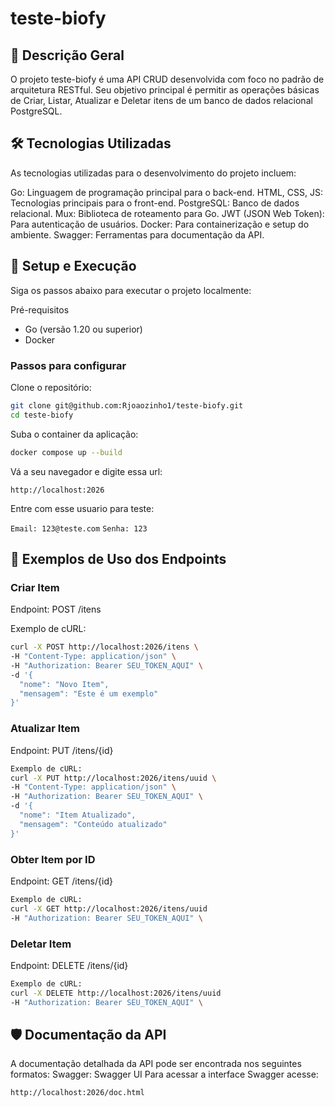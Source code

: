 # teste-biofy

## 📝 Descrição Geral
O projeto teste-biofy é uma API CRUD desenvolvida com foco no padrão de arquitetura RESTful. Seu objetivo principal é permitir as operações básicas de Criar, Listar, Atualizar e Deletar itens de um banco de dados relacional PostgreSQL.

## 🛠 Tecnologias Utilizadas
As tecnologias utilizadas para o desenvolvimento do projeto incluem:

Go: Linguagem de programação principal para o back-end.
HTML, CSS, JS: Tecnologias principais para o front-end.
PostgreSQL: Banco de dados relacional.
Mux: Biblioteca de roteamento para Go.
JWT (JSON Web Token): Para autenticação de usuários.
Docker: Para containerização e setup do ambiente.
Swagger: Ferramentas para documentação da API.

## 🚀 Setup e Execução
Siga os passos abaixo para executar o projeto localmente:

Pré-requisitos
- Go (versão 1.20 ou superior)
- Docker

### Passos para configurar

Clone o repositório:
```sh
git clone git@github.com:Rjoaozinho1/teste-biofy.git
cd teste-biofy
```

Suba o container da aplicação:
```sh
docker compose up --build
```

Vá a seu navegador e digite essa url:

`http://localhost:2026`

Entre com esse usuario para teste:

`Email: 123@teste.com`
`Senha: 123`

## 📌 Exemplos de Uso dos Endpoints

### Criar Item
Endpoint: POST /itens

Exemplo de cURL:
```sh
curl -X POST http://localhost:2026/itens \
-H "Content-Type: application/json" \
-H "Authorization: Bearer SEU_TOKEN_AQUI" \
-d '{
  "nome": "Novo Item",
  "mensagem": "Este é um exemplo"
}'
```
### Atualizar Item
Endpoint: PUT /itens/{id}
```sh
Exemplo de cURL:
curl -X PUT http://localhost:2026/itens/uuid \
-H "Content-Type: application/json" \
-H "Authorization: Bearer SEU_TOKEN_AQUI" \
-d '{
  "nome": "Item Atualizado",
  "mensagem": "Conteúdo atualizado"
}'
```
### Obter Item por ID
Endpoint: GET /itens/{id}
```sh
Exemplo de cURL:
curl -X GET http://localhost:2026/itens/uuid
-H "Authorization: Bearer SEU_TOKEN_AQUI" \
```
### Deletar Item
Endpoint: DELETE /itens/{id}
```sh
Exemplo de cURL:
curl -X DELETE http://localhost:2026/itens/uuid
-H "Authorization: Bearer SEU_TOKEN_AQUI" \
```
## 🛡 Documentação da API
A documentação detalhada da API pode ser encontrada nos seguintes formatos:
Swagger: Swagger UI
Para acessar a interface Swagger acesse:

`http://localhost:2026/doc.html`